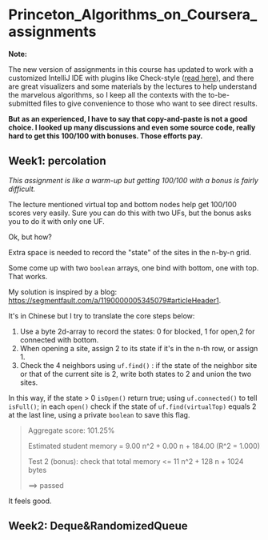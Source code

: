 # Princeton_Algorithms_on_Coursera_assignments

**Note:**

The new version of assignments in this course has updated to work with a customized IntelliJ IDE with plugins like Check-style ([read here](<http://coursera.cs.princeton.edu/algs4/checklists/percolation.html>)), and there are great visualizers and some materials by the lectures to help understand the marvelous algorithms, so I keep all the contexts with the to-be-submitted files to give convenience to those who want to see direct results. 

**But as an experienced, I have to say that copy-and-paste is not a good choice. I looked up many discussions and even some source code, really hard to get this 100/100 with bonuses. Those efforts pay.**



## Week1: percolation

*This assignment is like a warm-up but getting 100/100 with a bonus is fairly difficult.*

The lecture mentioned virtual top and bottom nodes help get 100/100 scores very easily. Sure you can do this with two UFs, but the bonus asks you to do it with only one UF.

Ok, but how?

Extra space is needed to record the "state" of the sites in the n-by-n grid.

Some come up with two `boolean` arrays, one bind with bottom, one with top. That works.

My solution is inspired by a blog: <https://segmentfault.com/a/1190000005345079#articleHeader1>.

It's in Chinese but I try to translate the core steps below:

1. Use a byte 2d-array to record the states: 0 for blocked, 1 for open,2 for connected with bottom.
2. When opening a site, assign 2 to its state if it's in the n-th row, or assign 1.
3. Check the 4 neighbors using `uf.find()` : if the state of the neighbor site or that of the current site is 2, write both states to 2 and union the two sites.

In this way, if the state > 0 `isOpen()`  return true; using `uf.connected()` to tell `isFull()`; in each `open()` check if the state of `uf.find(virtualTop)` equals 2 at the last line, using a private `boolean` to save this flag. 

> Aggregate score: 101.25%
>
> Estimated student memory = 9.00 n^2 + 0.00 n + 184.00   (R^2 = 1.000)
>
> Test 2 (bonus): check that total memory <= 11 n^2 + 128 n + 1024 bytes
>
> ==> passed

It feels good.





## Week2: Deque&RandomizedQueue

